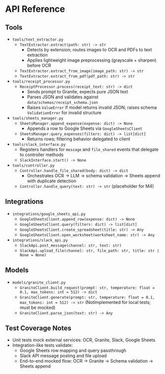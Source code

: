# API Reference

## Tools
- `tools/text_extractor.py`
  - `TextExtractor.extract(path: str) -> str`
    - Detects by extension; routes images to OCR and PDFs to text extraction
    - Applies lightweight image preprocessing (grayscale + sharpen) before OCR
  - `TextExtractor.extract_from_image(image_path: str) -> str`
  - `TextExtractor.extract_from_pdf(pdf_path: str) -> str`
- `tools/receipt_processor.py`
  - `ReceiptProcessor.process(receipt_text: str) -> dict`
    - Sends prompt to Granite, expects pure JSON text
    - Parses JSON and validates against `data/schemas/receipt_schema.json`
    - Raises `ValueError` if model returns invalid JSON; raises schema `ValidationError` for invalid structure
- `tools/sheets_manager.py`
  - `SheetsManager.append_expense(expense: dict) -> None`
    - Appends a row to Google Sheets via `GoogleSheetsClient`
  - `SheetsManager.query_expenses(filters: dict) -> list[dict]`
    - Returns rows; filtering behavior delegated to client
- `tools/slack_interface.py`
  - Registers handlers for `message` and `file_shared` events that delegate to controller methods
  - `SlackInterface.start() -> None`
- `tools/controller.py`
  - `Controller.handle_file_shared(body: dict) -> dict`
    - Orchestrates OCR → LLM → schema validation → Sheets append with duplicate detection
  - `Controller.handle_query(text: str) -> str` (placeholder for M4)

## Integrations
- `integrations/google_sheets_api.py`
  - `GoogleSheetsClient.append_row(expense: dict) -> None`
  - `GoogleSheetsClient.query(filters: dict) -> list[dict]`
  - `GoogleSheetsClient.create_spreadsheet(title: str) -> Any`
  - `GoogleSheetsClient.open_worksheet(worksheet_name: str) -> Any`
- `integrations/slack_api.py`
  - `SlackApi.post_message(channel: str, text: str)`
  - `SlackApi.upload_file(channel: str, file_path: str, title: str | None = None)`

## Models
- `models/granite_client.py`
  - `GraniteClient.build_request(prompt: str, temperature: float = 0.1, max_tokens: int = 512) -> dict`
  - `GraniteClient.generate(prompt: str, temperature: float = 0.1, max_tokens: int = 512) -> str` (NotImplemented for local tests; must be mocked)
  - `GraniteClient.parse_json(text: str) -> Any`

## Test Coverage Notes
- Unit tests mock external services: OCR, Granite, Slack, Google Sheets
- Integration-like tests validate:
  - Google Sheets row mapping and query passthrough
  - Slack API message posting and file upload
  - End-to-end mocked flow: OCR -> Granite -> Schema validation -> Sheets append 